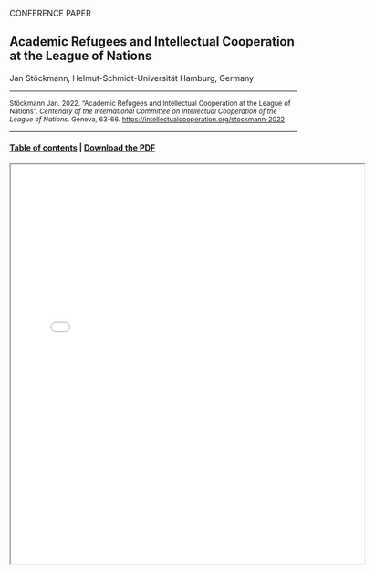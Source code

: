 CONFERENCE PAPER

## Academic Refugees and Intellectual Cooperation at the League of Nations

Jan Stöckmann, Helmut-Schmidt-Universität Hamburg, Germany

<hr>

<small>Stöckmann Jan. 2022. “Academic Refugees and Intellectual Cooperation at the League of Nations”. _Centenary of the International Committee on Intellectual Cooperation of the League of Nations_. Geneva, 63-66. https://intellectualcooperation.org/stockmann-2022</small>

<hr>

#### [Table of contents](url) |  [Download the PDF](url) 

<iframe src="files/" width="620px" height="700px">

  
  
